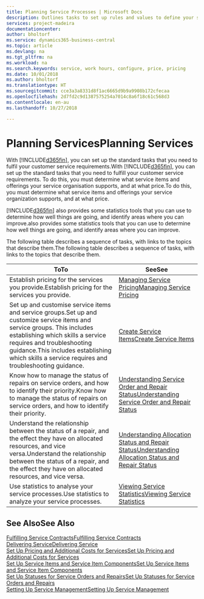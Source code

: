 ```yaml
---
title: Planning Service Processes | Microsoft Docs
description: Outlines tasks to set up rules and values to define your service policies and processes.
services: project-madeira
documentationcenter: 
author: bholtorf
ms.service: dynamics365-business-central
ms.topic: article
ms.devlang: na
ms.tgt_pltfrm: na
ms.workload: na
ms.search.keywords: service, work hours, configure, price, pricing
ms.date: 10/01/2018
ms.author: bholtorf
ms.translationtype: HT
ms.sourcegitcommit: cce3a3a8331d8f1ac6665d9b9a9908b172cfecaa
ms.openlocfilehash: 2d7fd2c9d1387575254a7014c8a6f18c61c568d3
ms.contentlocale: en-au
ms.lasthandoff: 10/27/2018

---
```

# <a name="planning-services"></a><span data-ttu-id="16ebf-103">Planning Services</span><span class="sxs-lookup"><span data-stu-id="16ebf-103">Planning Services</span></span>
<span data-ttu-id="16ebf-104">With [!INCLUDE[d365fin](includes/d365fin_md.md)], you can set up the standard tasks that you need to fulfil your customer service requirements.</span><span class="sxs-lookup"><span data-stu-id="16ebf-104">With [!INCLUDE[d365fin](includes/d365fin_md.md)], you can set up the standard tasks that you need to fulfill your customer service requirements.</span></span> <span data-ttu-id="16ebf-105">To do this, you must determine what service items and offerings your service organisation supports, and at what price.</span><span class="sxs-lookup"><span data-stu-id="16ebf-105">To do this, you must determine what service items and offerings your service organization supports, and at what price.</span></span>   

[!INCLUDE[d365fin](includes/d365fin_md.md)] <span data-ttu-id="16ebf-106">also provides some statistics tools that you can use to determine how well things are going, and identify areas where you can improve.</span><span class="sxs-lookup"><span data-stu-id="16ebf-106">also provides some statistics tools that you can use to determine how well things are going, and identify areas where you can improve.</span></span>
  
<span data-ttu-id="16ebf-107">The following table describes a sequence of tasks, with links to the topics that describe them.</span><span class="sxs-lookup"><span data-stu-id="16ebf-107">The following table describes a sequence of tasks, with links to the topics that describe them.</span></span>   
  
|<span data-ttu-id="16ebf-108">**To**</span><span class="sxs-lookup"><span data-stu-id="16ebf-108">**To**</span></span>|<span data-ttu-id="16ebf-109">**See**</span><span class="sxs-lookup"><span data-stu-id="16ebf-109">**See**</span></span>|  
|------------|-------------|  
|<span data-ttu-id="16ebf-110">Establish pricing for the services you provide.</span><span class="sxs-lookup"><span data-stu-id="16ebf-110">Establish pricing for the services you provide.</span></span>|[<span data-ttu-id="16ebf-111">Managing Service Pricing</span><span class="sxs-lookup"><span data-stu-id="16ebf-111">Managing Service Pricing</span></span>](service-service-price-management.md)|
|<span data-ttu-id="16ebf-112">Set up and customise service items and service groups.</span><span class="sxs-lookup"><span data-stu-id="16ebf-112">Set up and customize service items and service groups.</span></span> <span data-ttu-id="16ebf-113">This includes establishing which skills a service requires and troubleshooting guidance.</span><span class="sxs-lookup"><span data-stu-id="16ebf-113">This includes establishing which skills a service requires and troubleshooting guidance.</span></span>| [<span data-ttu-id="16ebf-114">Create Service Items</span><span class="sxs-lookup"><span data-stu-id="16ebf-114">Create Service Items</span></span>](service-how-to-create-service-items.md)|  
|<span data-ttu-id="16ebf-115">Know how to manage the status of repairs on service orders, and how to identify their priority.</span><span class="sxs-lookup"><span data-stu-id="16ebf-115">Know how to manage the status of repairs on service orders, and how to identify their priority.</span></span>|[<span data-ttu-id="16ebf-116">Understanding Service Order and Repair Status</span><span class="sxs-lookup"><span data-stu-id="16ebf-116">Understanding Service Order and Repair Status</span></span>](service-service-order-status-and-repair-status.md)|  
|<span data-ttu-id="16ebf-117">Understand the relationship between the status of a repair, and the effect they have on allocated resources, and vice versa.</span><span class="sxs-lookup"><span data-stu-id="16ebf-117">Understand the relationship between the status of a repair, and the effect they have on allocated resources, and vice versa.</span></span>|[<span data-ttu-id="16ebf-118">Understanding Allocation Status and Repair Status</span><span class="sxs-lookup"><span data-stu-id="16ebf-118">Understanding Allocation Status and Repair Status</span></span>](service-allocation-status-and-repair-status.md)|  
|<span data-ttu-id="16ebf-119">Use statistics to analyse your service processes.</span><span class="sxs-lookup"><span data-stu-id="16ebf-119">Use statistics to analyze your service processes.</span></span> | [<span data-ttu-id="16ebf-120">Viewing Service Statistics</span><span class="sxs-lookup"><span data-stu-id="16ebf-120">Viewing Service Statistics</span></span>](service-service-statistics.md) |

## <a name="see-also"></a><span data-ttu-id="16ebf-121">See Also</span><span class="sxs-lookup"><span data-stu-id="16ebf-121">See Also</span></span>
[<span data-ttu-id="16ebf-122">Fulfilling Service Contracts</span><span class="sxs-lookup"><span data-stu-id="16ebf-122">Fulfilling Service Contracts</span></span>](service-fulfill-service-contracts.md)  
[<span data-ttu-id="16ebf-123">Delivering Service</span><span class="sxs-lookup"><span data-stu-id="16ebf-123">Delivering Service</span></span>](service-deliver-service.md)  
[<span data-ttu-id="16ebf-124">Set Up Pricing and Additional Costs for Services</span><span class="sxs-lookup"><span data-stu-id="16ebf-124">Set Up Pricing and Additional Costs for Services</span></span>](service-how-setup-service-costs-pricing.md)  
[<span data-ttu-id="16ebf-125">Set Up Service Items and Service Item Components</span><span class="sxs-lookup"><span data-stu-id="16ebf-125">Set Up Service Items and Service Item Components</span></span>](service-how-setup-service-items.md)  
[<span data-ttu-id="16ebf-126">Set Up Statuses for Service Orders and Repairs</span><span class="sxs-lookup"><span data-stu-id="16ebf-126">Set Up Statuses for Service Orders and Repairs</span></span>](service-order-repair-status.md)  
[<span data-ttu-id="16ebf-127">Setting Up Service Management</span><span class="sxs-lookup"><span data-stu-id="16ebf-127">Setting Up Service Management</span></span>](service-setup-service.md)  

